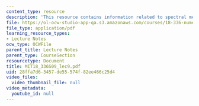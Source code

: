 ```yaml
---
content_type: resource
description: 'This resource contains information related to spectral methods. '
file: https://ol-ocw-studio-app-qa.s3.amazonaws.com/courses/18-336-numerical-methods-for-partial-differential-equations-spring-2009/28ffa7d63457de55574f82ee466c25d4_MIT18_336S09_lec9.pdf
file_type: application/pdf
learning_resource_types:
- Lecture Notes
ocw_type: OCWFile
parent_title: Lecture Notes
parent_type: CourseSection
resourcetype: Document
title: MIT18_336S09_lec9.pdf
uid: 28ffa7d6-3457-de55-574f-82ee466c25d4
video_files:
  video_thumbnail_file: null
video_metadata:
  youtube_id: null
---
```

